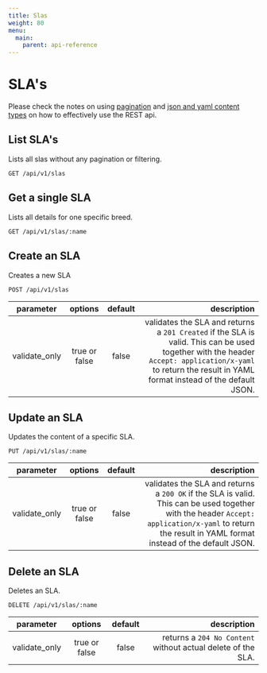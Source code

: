 ```yaml
---
title: Slas
weight: 80
menu:
  main:
    parent: api-reference
---
```


# SLA's

Please check the notes on using [pagination](/documentation/api-reference/#pagination) and [json and yaml content types](/documentation/api-reference/#content-types) on how to effectively use the REST api.

## List SLA's

Lists all slas without any pagination or filtering.

    GET /api/v1/slas

## Get a single SLA

Lists all details for one specific breed.

    GET /api/v1/slas/:name

## Create an SLA

Creates a new SLA

    POST /api/v1/slas   

| parameter     | options           | default          | description      |
| ------------- |:-----------------:|:----------------:| -----------------:|
| validate_only | true or false     | false            | validates the SLA and returns a `201 Created` if the SLA is valid. This can be used together with the header `Accept: application/x-yaml` to return the result in YAML format instead of the default JSON. 

## Update an SLA

Updates the content of a specific SLA.

    PUT /api/v1/slas/:name

| parameter     | options           | default          | description      |
| ------------- |:-----------------:|:----------------:| ----------------:|
| validate_only | true or false     | false            | validates the SLA and returns a `200 OK` if the SLA is valid. This can be used together with the header `Accept: application/x-yaml` to return the result in YAML format instead of the default JSON. 

## Delete an SLA

Deletes an SLA.        

    DELETE /api/v1/slas/:name

| parameter     | options           | default          | description      |
| ------------- |:-----------------:|:----------------:| ----------------:|
| validate_only | true or false     | false            | returns a `204 No Content` without actual delete of the SLA.


